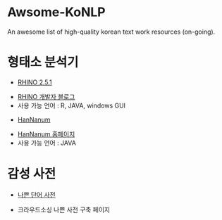 # Awsome-KoNLP
An awesome list of high-quality korean text work resources (on-going).


# 형태소 분석기
* [RHINO 2.5.1](https://sourceforge.net/projects/koreananalyzer/)
 - [RHINO 개발자 블로그](http://blog.naver.com/lingua)
 - 사용 가능 언어 : R, JAVA, windows GUI

* [HanNanum](http://kldp.net/hannanum/)
 - [HanNanum 홈페이지](http://semanticweb.kaist.ac.kr/home/index.php/HanNanum)
 - 사용 가능 언어 : JAVA

# 감성 사전
* [나쁜 단어 사전](http://badworddictionary.xyz/)
 - 크라우드소싱 나쁜 사전 구축 페이지

